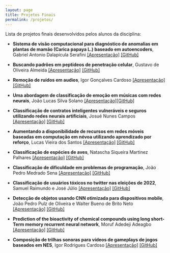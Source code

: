 ```yaml
---
layout: page
title: Projetos Finais
permalink: /projetos/
---
```


Lista de projetos finais desenvolvidos pelos alunos da disciplina:

- **Sistema de visão computacional para diagnóstico de anomalias em plantas de mamão (Carica papaya L.) baseado em autoencoders**, Gabriel Antonio Dalapícula Serafini [[Apresentação]](https://docs.google.com/presentation/d/1FWIUwpxsZTspDWrEZzSRe6lL0sliGubD/edit?usp=sharing&ouid=104144100918915406194&rtpof=true&sd=true) [[GitHub]](https://github.com/GgZen/Papaya_anomaly_detector/tree/main)

- **Buscando padrões em peptídeos de penetração celular**, Gustavo de Oliveira Almeida [[Apresentação]]((https://docs.google.com/presentation/d/1xYnJiEkxtcu9G7x6zDruWdRVHzz7Wwe_UbiKcqxRKgw/edit?usp=sharing)) [[GitHub]](https://github.com/goalmeida05/RNNCharLevelPeptides)

- **Remoção de ruídos em audios**, Igor Gonçalves Cardoso [[Apresentação]]((#)) [[GitHub]](https://github.com/igorgcardoso/INF721-DeepLearning-Projeto-Final)

- **Uma abordagem de classificação de emoção em músicas com redes neurais**, João Lucas Silva Solano [[Apresentação]](https://docs.google.com/presentation/d/1bkzQOBNZDnsTuAeRIOF8YDTyFsNrm1GbC2TXUtp_SDE/edit#slide=id.gcb9a0b074_1_0)[[GitHub]](https://github.com/joaolucassolanoufv/music-emotion-classifier/tree/main)

- **Classificação de contratos inteligentes vulneráveis e seguros utilizando redes neurais artificiais**, Josué Nunes Campos [[Apresentação]](https://drive.google.com/file/d/1rVssJcmPsVggOa9OZkSgxyJXTzpjLR13/view?usp=sharing) [[GitHub]](https://github.com/JnCM/smartcontract-classifier)

- **Aumentando a disponibilidade de recursos em redes móveis baseadas em computação em névoa utilizando aprendizado por reforço**, Lucas Vieira dos Santos [[Apresentação]](https://docs.google.com/presentation/d/1Y8gpoQe_vInr43thjJrwgsMKxyF3ao6HkJenPIQBfbU/edit?usp=sharing) [[GitHub]](https://github.com/ls-Vieira/INF721---DQN.git)

- **Classificação de espécies de aves**, Natascha Siqueira Martinez Palhares [[Apresentação]](#) [[GitHub]](https://github.com/NataschaPalhares/INF721_Projeto_Final/tree/main)

- **Classificação de dificuldade em problemas de programação**, João Pedro Medrado Sena [[Apresentação]](#) [[GitHub]](https://github.com/jpmedras/programming-problem-classifier)

- **Classificação de usuários tóxicos no twitter nas eleições de 2022**, Samuel Raimundo e José Júlio [[Apresentação]](https://www.canva.com/design/DAF2BURR5b0/PIdD7zCI8wRgPC_VUek2xg/edit?utm_content=DAF2BURR5b0&utm_campaign=designshare&utm_medium=link2&utm_source=sharebutton) [[GitHub]](https://github.com/SRaimundo/twitter_timeline_classification.git)

- **Detecção de objetos usando CNN otimizada para dispositivos mobile**, João Pedro Pulz de Oliveira e Walter Bueno de Brito Neto [[Apresentação]](https://docs.google.com/presentation/d/1qqYvfh5RtptO9N7M64qwkkEddiEn787arFBAeBnUPXg/edit?usp=sharing) [[GitHub]](https://github.com/johnpolsh/inf721-tpfinal)

- **Prediction of the bioactivity of chemical compounds using long short-Term memory recurrent neural network**, Moruf Adedeji Adeagbo [[Apresentação]](https://docs.google.com/presentation/d/1Mmap2KoCQYMe5zE7HoL0-xnjst3Cnugw/edit?usp=drive_link&ouid=113477457689661941195&rtpof=true&sd=true) [[GitHub]](https://github.com/djangotraining/bioactive-prediction)

- **Composição de trilhas sonoras para vídeos de gameplays de jogos baseados em NES**, Igor Rodrigues Cardoso [[Apresentação]](https://drive.google.com/file/d/1tGp3reVVzX6kpV3F8bFd2Ou4YJL2MRAf/view?usp=sharing) [[GitHub]](https://github.com/cardoso-data-science/nesmvdb-bl)